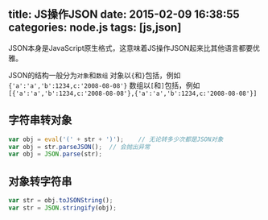 title: JS操作JSON
date: 2015-02-09 16:38:55
categories: node.js
tags: [js,json]
---
JSON本身是JavaScript原生格式，这意味着JS操作JSON起来比其他语言都要优雅。
<!--more-->
JSON的结构一般分为`对象`和`数组`
对象以`{`和`}`包括，例如`{'a':'a','b':1234,c:'2008-08-08'}`
数组以`[`和`]`包括，例如`[{'a':'a','b':1234,c:'2008-08-08'},{'a':'a','b':1234,c:'2008-08-08'}]`
## 字符串转对象
```js
var obj = eval('(' + str + ')');	// 无论转多少次都是JSON对象
var obj = str.parseJSON();	// 会抛出异常
var obj = JSON.parse(str);
```
## 对象转字符串
```js
var str = obj.toJSONString();
var str = JSON.stringify(obj);
```

